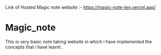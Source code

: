 Link of Hosted Magic note website :- https://magic-note-ten.vercel.app/

# Magic_note
This is very basic note taking website in which i have implemented the concepts that i have learnt .
